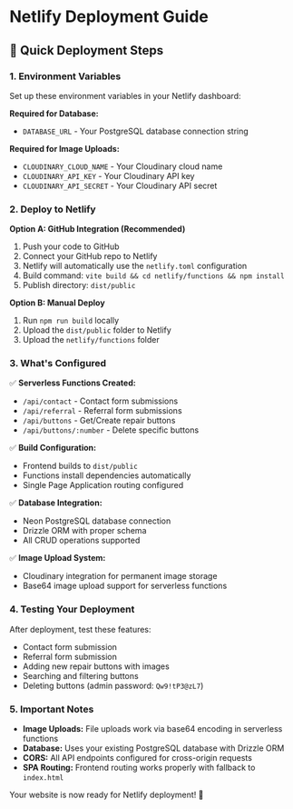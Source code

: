 # Netlify Deployment Guide

## 🚀 Quick Deployment Steps

### 1. Environment Variables
Set up these environment variables in your Netlify dashboard:

**Required for Database:**
- `DATABASE_URL` - Your PostgreSQL database connection string

**Required for Image Uploads:**
- `CLOUDINARY_CLOUD_NAME` - Your Cloudinary cloud name
- `CLOUDINARY_API_KEY` - Your Cloudinary API key
- `CLOUDINARY_API_SECRET` - Your Cloudinary API secret

### 2. Deploy to Netlify

**Option A: GitHub Integration (Recommended)**
1. Push your code to GitHub
2. Connect your GitHub repo to Netlify
3. Netlify will automatically use the `netlify.toml` configuration
4. Build command: `vite build && cd netlify/functions && npm install`
5. Publish directory: `dist/public`

**Option B: Manual Deploy**
1. Run `npm run build` locally
2. Upload the `dist/public` folder to Netlify
3. Upload the `netlify/functions` folder

### 3. What's Configured

✅ **Serverless Functions Created:**
- `/api/contact` - Contact form submissions
- `/api/referral` - Referral form submissions  
- `/api/buttons` - Get/Create repair buttons
- `/api/buttons/:number` - Delete specific buttons

✅ **Build Configuration:**
- Frontend builds to `dist/public`
- Functions install dependencies automatically
- Single Page Application routing configured

✅ **Database Integration:**
- Neon PostgreSQL database connection
- Drizzle ORM with proper schema
- All CRUD operations supported

✅ **Image Upload System:**
- Cloudinary integration for permanent image storage
- Base64 image upload support for serverless functions

### 4. Testing Your Deployment

After deployment, test these features:
- Contact form submission
- Referral form submission
- Adding new repair buttons with images
- Searching and filtering buttons
- Deleting buttons (admin password: `Qw9!tP3@zL7`)

### 5. Important Notes

- **Image Uploads:** File uploads work via base64 encoding in serverless functions
- **Database:** Uses your existing PostgreSQL database with Drizzle ORM
- **CORS:** All API endpoints configured for cross-origin requests
- **SPA Routing:** Frontend routing works properly with fallback to `index.html`

Your website is now ready for Netlify deployment! 🎉